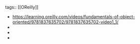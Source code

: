 tags:: [[OReilly]]

- https://learning.oreilly.com/videos/fundamentals-of-object-oriented/9781837635702/9781837635702-video1_1/
-
-
-